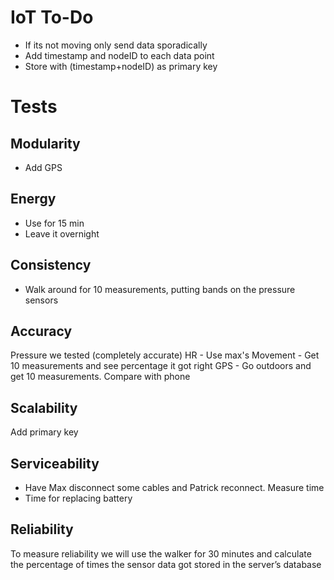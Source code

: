 # IoT To-Do


- If its not moving only send data sporadically
- Add timestamp and nodeID to each data point
- Store with (timestamp+nodeID) as primary key





# Tests

## Modularity
- Add GPS

## Energy
- Use for 15 min
- Leave it overnight

## Consistency
- Walk around for 10 measurements, putting bands on the pressure sensors

## Accuracy
Pressure we tested (completely accurate)
HR - Use max's 
Movement - Get 10 measurements and see percentage it got right
GPS - Go outdoors and get 10 measurements. Compare with phone

## Scalability
Add primary key

## Serviceability
- Have Max disconnect some cables and Patrick reconnect. Measure time
- Time for replacing battery

## Reliability
To measure reliability we will use the walker for 30 minutes and calculate the percentage of times the sensor data got stored in the server’s database
